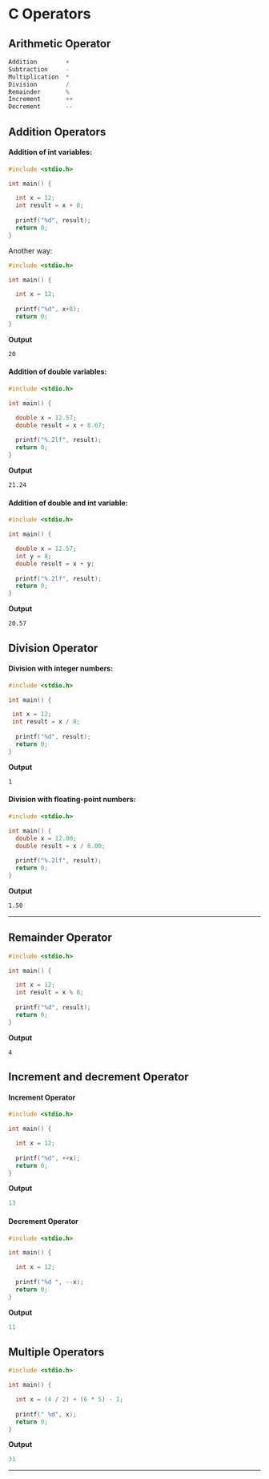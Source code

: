 # C Operators

## Arithmetic Operator
```c
Addition        +
Subtraction     -
Multiplication  *   
Division        /   
Remainder       %   
Increment       ++
Decrement       --
```
## Addition Operators
#### Addition of int variables:
```c
#include <stdio.h>

int main() {

  int x = 12;
  int result = x + 8;
  
  printf("%d", result);
  return 0;
}
```
Another way:
```c
#include <stdio.h>

int main() {

  int x = 12;
  
  printf("%d", x+8);
  return 0;
}

```
**Output**
```
20
```
#### Addition of double variables:
```c
#include <stdio.h>

int main() {

  double x = 12.57;
  double result = x + 8.67;
  
  printf("%.2lf", result);
  return 0;
}
```
**Output**
```
21.24
```
#### Addition of double and int variable:
```c
#include <stdio.h>

int main() {

  double x = 12.57;
  int y = 8;
  double result = x + y;
  
  printf("%.2lf", result);
  return 0;
}
```
**Output**
```
20.57
```

## Division Operator
#### Division with integer numbers:
```c
#include <stdio.h>

int main() {

 int x = 12;
 int result = x / 8;
  
  printf("%d", result); 
  return 0;
}
```

**Output**

```
1
```
#### Division with floating-point numbers:
```c
#include <stdio.h>

int main() {
  double x = 12.00;
  double result = x / 8.00;
  
  printf("%.2lf", result);
  return 0;
}
```
**Output**
```
1.50
```

---
## Remainder Operator

```c
#include <stdio.h>

int main() {

  int x = 12;
  int result = x % 8;
  
  printf("%d", result);
  return 0;
}
```
**Output**
```
4
```
## Increment and decrement Operator
#### Increment Operator
```c
#include <stdio.h>

int main() {

  int x = 12;
  
  printf("%d", ++x);
  return 0;
}
```
**Output**
```c
13
```
#### Decrement Operator
```c
#include <stdio.h>

int main() {

  int x = 12;
  
  printf("%d ", --x);
  return 0;
}
```
**Output**
```c
11
```

## Multiple Operators
```c
#include <stdio.h>

int main() {

  int x = (4 / 2) + (6 * 5) - 1;
  
  printf(" %d", x);
  return 0;
}
```
**Output**
```c
31
```


---
